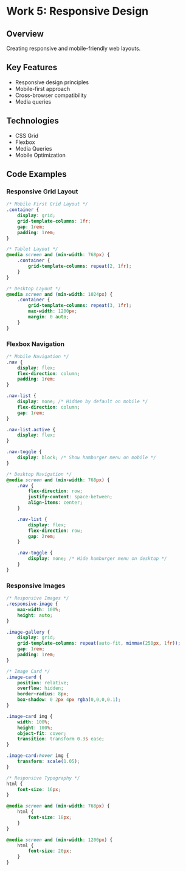 # Work 5: Responsive Design

## Overview
Creating responsive and mobile-friendly web layouts.

## Key Features
- Responsive design principles
- Mobile-first approach
- Cross-browser compatibility
- Media queries

## Technologies
- CSS Grid
- Flexbox
- Media Queries
- Mobile Optimization

## Code Examples

### Responsive Grid Layout
```css
/* Mobile First Grid Layout */
.container {
    display: grid;
    grid-template-columns: 1fr;
    gap: 1rem;
    padding: 1rem;
}

/* Tablet Layout */
@media screen and (min-width: 768px) {
    .container {
        grid-template-columns: repeat(2, 1fr);
    }
}

/* Desktop Layout */
@media screen and (min-width: 1024px) {
    .container {
        grid-template-columns: repeat(3, 1fr);
        max-width: 1200px;
        margin: 0 auto;
    }
}
```

### Flexbox Navigation
```css
/* Mobile Navigation */
.nav {
    display: flex;
    flex-direction: column;
    padding: 1rem;
}

.nav-list {
    display: none; /* Hidden by default on mobile */
    flex-direction: column;
    gap: 1rem;
}

.nav-list.active {
    display: flex;
}

.nav-toggle {
    display: block; /* Show hamburger menu on mobile */
}

/* Desktop Navigation */
@media screen and (min-width: 768px) {
    .nav {
        flex-direction: row;
        justify-content: space-between;
        align-items: center;
    }

    .nav-list {
        display: flex;
        flex-direction: row;
        gap: 2rem;
    }

    .nav-toggle {
        display: none; /* Hide hamburger menu on desktop */
    }
}
```

### Responsive Images
```css
/* Responsive Images */
.responsive-image {
    max-width: 100%;
    height: auto;
}

.image-gallery {
    display: grid;
    grid-template-columns: repeat(auto-fit, minmax(250px, 1fr));
    gap: 1rem;
    padding: 1rem;
}

/* Image Card */
.image-card {
    position: relative;
    overflow: hidden;
    border-radius: 8px;
    box-shadow: 0 2px 4px rgba(0,0,0,0.1);
}

.image-card img {
    width: 100%;
    height: 100%;
    object-fit: cover;
    transition: transform 0.3s ease;
}

.image-card:hover img {
    transform: scale(1.05);
}

/* Responsive Typography */
html {
    font-size: 16px;
}

@media screen and (min-width: 768px) {
    html {
        font-size: 18px;
    }
}

@media screen and (min-width: 1200px) {
    html {
        font-size: 20px;
    }
} 